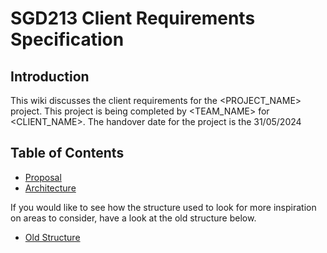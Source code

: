 # SGD213 Client Requirements Specification 

## Introduction
This wiki discusses the client requirements for the <PROJECT_NAME> project.
This project is being completed by <TEAM_NAME> for <CLIENT_NAME>.
The handover date for the project is the 31/05/2024

## Table of Contents 

[//]: # (You can link to other pages in your wiki, or you can keep it inline)
* [Proposal](Proposal/index.md)
* [Architecture](Architecture/index.md)

If you would like to see how the structure used to look for more inspiration on areas to consider, have a look at the old structure below.

* [Old Structure](Archive/index.md)

